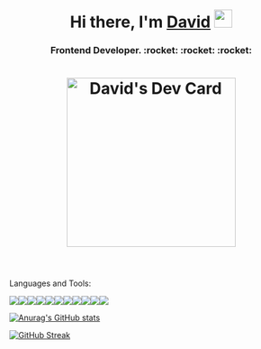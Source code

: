 
<h1 align="center">Hi there, I'm <a href="https://daniilshat.ru/" target="_blank">David</a> 
<img src="https://github.com/blackcater/blackcater/raw/main/images/star.gif" height="32"/></h1>
<h3 align="center"> Frontend Developer. :rocket: :rocket: :rocket:</h3>


<header> 
      <h1> <a href="https://app.daily.dev/david420I"><img src="https://api.daily.dev/devcards/9bde83d895174f239c8437fc9e5624a4.png?r=azz" width="300" alt="David's Dev Card"/></a></h1>
</header>


Languages and Tools:

<img src="https://img.icons8.com/fluency/48/000000/javascript.png"/><img src="https://img.icons8.com/color/48/000000/react-native.png"/><img src="https://img.icons8.com/color/48/000000/html-5--v1.png"/><img src="https://img.icons8.com/color/48/000000/css3.png"/><img src="https://img.icons8.com/color/48/000000/typescript.png"/><img src="https://img.icons8.com/color/48/000000/git.png"/><img src="https://img.icons8.com/color/48/000000/redux.png"/><img  src="https://img.icons8.com/external-tal-revivo-shadow-tal-revivo/48/000000/external-yarn-fast-reliable-and-secure-dependency-management-web-portal-logo-shadow-tal-revivo.png"/><img src="https://img.icons8.com/color/48/000000/npm.png"/><img src="https://img.icons8.com/color/48/000000/tailwindcss.png"/><img src="https://img.icons8.com/color/48/000000/webpack.png"/>


[![Anurag's GitHub stats](https://github-readme-stats.vercel.app/api?username=Dev420I)](https://github.com/anuraghazra/github-readme-stats)

[![GitHub Streak](http://github-readme-streak-stats.herokuapp.com?user=Dev420I&theme=tokyonight)](https://git.io/streak-stats)

